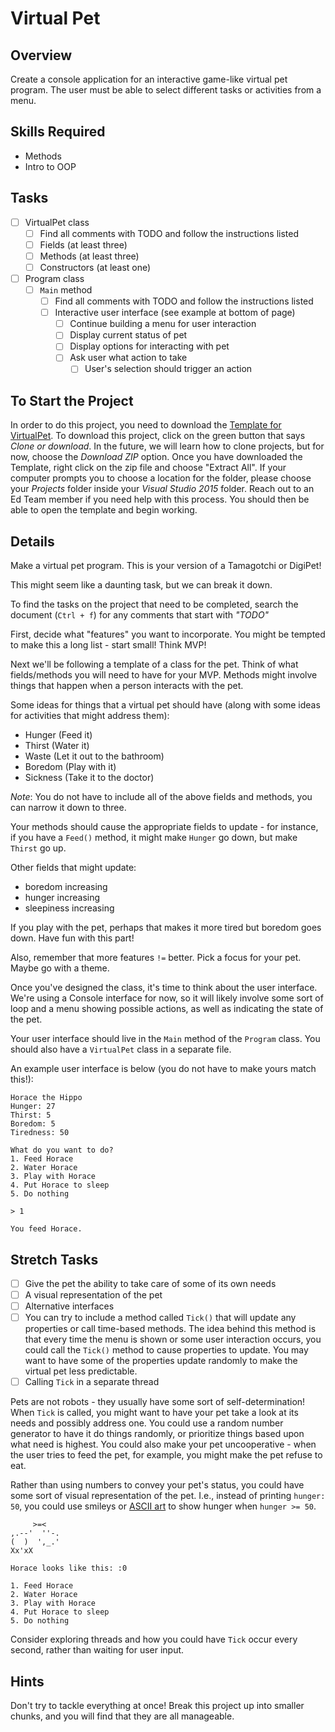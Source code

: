 # Virtual Pet

## Overview
Create a console application for an interactive game-like virtual pet program. The user must be able to select different tasks or activities from a menu.

## Skills Required
-  Methods
-  Intro to OOP


## Tasks
- [ ] VirtualPet class
  - [ ] Find all comments with TODO and follow the instructions listed
  - [ ] Fields (at least three)
  - [ ] Methods (at least three)
  - [ ] Constructors (at least one)
- [ ] Program class
  - [ ] `Main` method
    - [ ] Find all comments with TODO and follow the instructions listed
    - [ ] Interactive user interface (see example at bottom of page)
      - [ ] Continue building a menu for user interaction
      - [ ] Display current status of pet
      - [ ] Display options for interacting with pet
      - [ ] Ask user what action to take
        - [ ] User's selection should trigger an action

## To Start the Project
In order to do this project, you need to download the [Template for VirtualPet](https://github.com/WeCanCodeIT/VirtualPet_Template). To download this project, click on the green button that says *Clone or download*. In the future, we will learn how to clone projects, but for now, choose the *Download ZIP* option. Once you have downloaded the Template, right click on the zip file and choose "Extract All". If your computer prompts you to choose a location for the folder, please choose your *Projects* folder inside your *Visual Studio 2015* folder. Reach out to an Ed Team member if you need help with this process. You should then be able to open the template and begin working.

## Details

Make a virtual pet program. This is your version of a Tamagotchi or DigiPet!

This might seem like a daunting task, but we can break it down.

To find the tasks on the project that need to be completed, search the document (`Ctrl + f`) for any comments that start with *"TODO"*

First, decide what "features" you want to incorporate. You might be tempted to make this a long list - start small! Think MVP!

Next we'll be following a template of a class for the pet. Think of what fields/methods you will need to have for your MVP. Methods might involve things that happen when a person interacts with the pet.


Some ideas for things that a virtual pet should have (along with some ideas for activities that might address them):

- Hunger (Feed it)
- Thirst (Water it)
- Waste (Let it out to the bathroom)
- Boredom (Play with it)
- Sickness (Take it to the doctor)

*Note*: You do not have to include all of the above fields and methods, you can narrow it down to three.

Your methods should cause the appropriate fields to update - for instance, if you have a `Feed()` method, it might make `Hunger` go down, but make `Thirst` go up.

Other fields that might update:
  - boredom increasing
  - hunger increasing
  - sleepiness increasing

If you play with the pet, perhaps that makes it more tired but boredom goes down. Have fun with this part!

Also, remember that more features `!=` better. Pick a focus for your pet. Maybe go with a theme.

Once you've designed the class, it's time to think about the user interface. We're using a Console interface for now, so it will likely involve some sort of loop and a menu showing possible actions, as well as indicating the state of the pet. 

Your user interface should live in the `Main` method of the `Program` class. You should also have a `VirtualPet` class in a separate file.

An example user interface is below (you do not have to make yours match this!):

```
Horace the Hippo
Hunger: 27
Thirst: 5
Boredom: 5
Tiredness: 50

What do you want to do?
1. Feed Horace
2. Water Horace
3. Play with Horace
4. Put Horace to sleep
5. Do nothing

> 1

You feed Horace.
```

## Stretch Tasks
- [ ] Give the pet the ability to take care of some of its own needs
- [ ] A visual representation of the pet
- [ ] Alternative interfaces
- [ ] You can try to include a method called `Tick()` that will update any properties or call time-based methods. The idea behind this method is that every time the menu is shown or some user interaction occurs, you could call the `Tick()` method to cause properties to update. You may want to have some of the properties update randomly to make the virtual pet less predictable.
- [ ] Calling `Tick` in a separate thread

Pets are not robots - they usually have some sort of self-determination! When `Tick` is called, you might want to have your pet take a look at its needs and possibly address one. You could use a random number generator to have it do things randomly, or prioritize things based upon what need is highest. You could also make your pet uncooperative - when the user tries to feed the pet, for example, you might make the pet refuse to eat.

Rather than using numbers to convey your pet's status, you could have some sort of visual representation of the pet. I.e., instead of printing `hunger: 50`, you could use smileys or [ASCII art](https://en.wikipedia.org/wiki/ASCII_art) to show hunger when `hunger >= 50`.
```
     >=<        
,.--'  ''-.
(  )  ',_.'
Xx'xX      

Horace looks like this: :0

1. Feed Horace
2. Water Horace
3. Play with Horace
4. Put Horace to sleep
5. Do nothing
```

Consider exploring threads and how you could have `Tick` occur every second, rather than waiting for user input.


## Hints
Don't try to tackle everything at once! Break this project up into smaller chunks, and you will find that they are all manageable.
